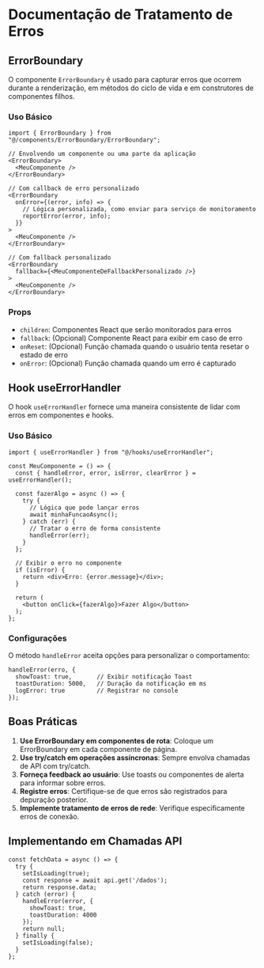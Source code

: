 
# Documentação de Tratamento de Erros

## ErrorBoundary

O componente `ErrorBoundary` é usado para capturar erros que ocorrem durante a renderização, em métodos do ciclo de vida e em construtores de componentes filhos.

### Uso Básico

```tsx
import { ErrorBoundary } from "@/components/ErrorBoundary/ErrorBoundary";

// Envolvendo um componente ou uma parte da aplicação
<ErrorBoundary>
  <MeuComponente />
</ErrorBoundary>

// Com callback de erro personalizado
<ErrorBoundary
  onError={(error, info) => {
    // Lógica personalizada, como enviar para serviço de monitoramento
    reportError(error, info);
  }}
>
  <MeuComponente />
</ErrorBoundary>

// Com fallback personalizado
<ErrorBoundary
  fallback={<MeuComponenteDeFallbackPersonalizado />}
>
  <MeuComponente />
</ErrorBoundary>
```

### Props

- `children`: Componentes React que serão monitorados para erros
- `fallback`: (Opcional) Componente React para exibir em caso de erro
- `onReset`: (Opcional) Função chamada quando o usuário tenta resetar o estado de erro
- `onError`: (Opcional) Função chamada quando um erro é capturado

## Hook useErrorHandler

O hook `useErrorHandler` fornece uma maneira consistente de lidar com erros em componentes e hooks.

### Uso Básico

```tsx
import { useErrorHandler } from "@/hooks/useErrorHandler";

const MeuComponente = () => {
  const { handleError, error, isError, clearError } = useErrorHandler();

  const fazerAlgo = async () => {
    try {
      // Lógica que pode lançar erros
      await minhaFuncaoAsync();
    } catch (err) {
      // Tratar o erro de forma consistente
      handleError(err);
    }
  };

  // Exibir o erro no componente
  if (isError) {
    return <div>Erro: {error.message}</div>;
  }

  return (
    <button onClick={fazerAlgo}>Fazer Algo</button>
  );
};
```

### Configurações

O método `handleError` aceita opções para personalizar o comportamento:

```tsx
handleError(erro, {
  showToast: true,       // Exibir notificação Toast
  toastDuration: 5000,   // Duração da notificação em ms
  logError: true         // Registrar no console
});
```

## Boas Práticas

1. **Use ErrorBoundary em componentes de rota**: Coloque um ErrorBoundary em cada componente de página.
2. **Use try/catch em operações assíncronas**: Sempre envolva chamadas de API com try/catch.
3. **Forneça feedback ao usuário**: Use toasts ou componentes de alerta para informar sobre erros.
4. **Registre erros**: Certifique-se de que erros são registrados para depuração posterior.
5. **Implemente tratamento de erros de rede**: Verifique especificamente erros de conexão.

## Implementando em Chamadas API

```tsx
const fetchData = async () => {
  try {
    setIsLoading(true);
    const response = await api.get('/dados');
    return response.data;
  } catch (error) {
    handleError(error, {
      showToast: true,
      toastDuration: 4000
    });
    return null;
  } finally {
    setIsLoading(false);
  }
};
```
